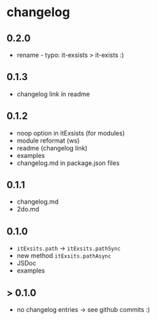 # changelog

## 0.2.0

* rename - typo: it-exsists > it-exists :)

## 0.1.3

* changelog link in readme

## 0.1.2

* noop option in itExsists (for modules)
* module reformat (ws)
* readme (changelog link)
* examples
* changelog.md in package.json files

## 0.1.1

* changelog.md
* 2do.md

## 0.1.0

* `itExsits.path` -> `itExsits.pathSync`
* new method `itExsits.pathAsync`
* JSDoc
* examples

## > 0.1.0

* no changelog entries -> see github commits :)
